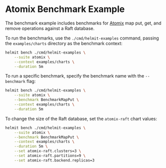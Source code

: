 # Atomix Benchmark Example

The benchmark example includes benchmarks for [Atomix](https://atomix.io) map put, get, and remove operations
against a Raft database.

To run the benchmarks, use the `./cmd/helmit-examples` command, passing the `examples/charts` directory as the
benchmark context:

```bash
helmit bench ./cmd/helmit-examples \
    --suite atomix \
    --context examples/charts \
    --duration 5m
```

To run a specific benchmark, specify the benchmark name with the `--benchmark` flag:

```bash
helmit bench ./cmd/helmit-examples \
    --suite atomix \
    --benchmark BenchmarkMapPut \
    --context examples/charts \
    --duration 5m
```

To change the size of the Raft database, set the `atomix-raft` chart values:

```bash
helmit bench ./cmd/helmit-examples \
    --suite atomix \
    --benchmark BenchmarkMapPut \
    --context examples/charts \
    --duration 5m \
    --set atomix-raft.clusters=3 \
    --set atomix-raft.partitions=9 \
    --set atomix-raft.backend.replicas=3
```
